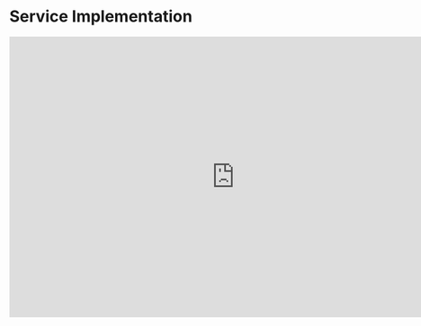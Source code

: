 # Service Implementation

<iframe width="800" height="500" src="https://www.youtube.com/embed/9nOg3Fj6xsM?si=b9lcqOhqf1V2Va-V" title="YouTube video player" frameborder="0" allow="accelerometer; autoplay; clipboard-write; encrypted-media; gyroscope; picture-in-picture; web-share" allowfullscreen=""></iframe>